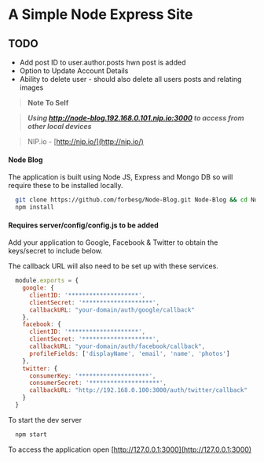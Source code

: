 # A Simple Node Express Site

## TODO

* Add post ID to user.author.posts hwn post is added
* Option to Update Account Details
* Ability to delete user - should also delete all users posts and relating images

> **Note To Self**

> ***Using http://node-blog.192.168.0.101.nip.io:3000 to access from other local devices***

> NIP.io - [http://nip.io/](http://nip.io/)

#### Node Blog

The application is built using Node JS, Express and Mongo DB so will require these to be installed locally.

```bash
  git clone https://github.com/forbesg/Node-Blog.git Node-Blog && cd Node-Blog
  npm install
```

#### Requires server/config/config.js to be added

Add your application to Google, Facebook & Twitter to obtain the keys/secret to include below.

The callback URL will also need to be set up with these services.

```javascript
  module.exports = {
    google: {
      clientID: '********************',
      clientSecret: '********************',
      callbackURL: "your-domain/auth/google/callback"
    },
    facebook: {
      clientID: '********************',
      clientSecret: '********************',
      callbackURL: "your-domain/auth/facebook/callback",
      profileFields: ['displayName', 'email', 'name', 'photos']
    },
    twitter: {
      consumerKey: '********************',
      consumerSecret: '********************',
      callbackURL: "http://192.168.0.100:3000/auth/twitter/callback"
    }
  }
```

To start the dev server

```bash
  npm start
```

To access the application open [http://127.0.0.1:3000](http://127.0.0.1:3000)
